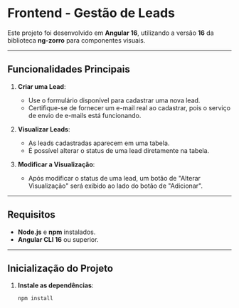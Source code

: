 # Frontend - Gestão de Leads

Este projeto foi desenvolvido em **Angular 16**, utilizando a versão **16** da biblioteca **ng-zorro** para componentes visuais.

---

## Funcionalidades Principais

1. **Criar uma Lead**:
   - Use o formulário disponível para cadastrar uma nova lead.
   - Certifique-se de fornecer um e-mail real ao cadastrar, pois o serviço de envio de e-mails está funcionando.

2. **Visualizar Leads**:
   - As leads cadastradas aparecem em uma tabela.
   - É possível alterar o status de uma lead diretamente na tabela.

3. **Modificar a Visualização**:
   - Após modificar o status de uma lead, um botão de "Alterar Visualização" será exibido ao lado do botão de "Adicionar".

---

## Requisitos

- **Node.js** e **npm** instalados.
- **Angular CLI 16** ou superior.

---

## Inicialização do Projeto

1. **Instale as dependências**:
   ```bash
   npm install
